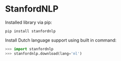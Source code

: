 # StanfordNLP

Installed library via pip:

```
pip install stanfordnlp
```

Install Dutch language support using built in command:

```python
>>> import stanfordnlp
>>> stanfordnlp.download(lang='nl')
```


